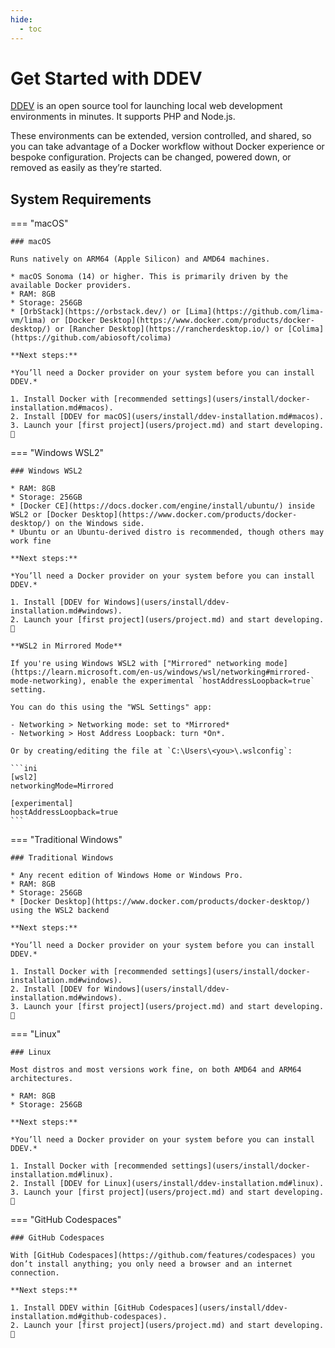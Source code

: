```yaml
---
hide:
  - toc
---
```


# Get Started with DDEV

[DDEV](https://github.com/ddev/ddev) is an open source tool for launching local web development environments in minutes. It supports PHP and Node.js.

These environments can be extended, version controlled, and shared, so you can take advantage of a Docker workflow without Docker experience or bespoke configuration. Projects can be changed, powered down, or removed as easily as they’re started.

## System Requirements

=== "macOS"

    ### macOS

    Runs natively on ARM64 (Apple Silicon) and AMD64 machines.

    * macOS Sonoma (14) or higher. This is primarily driven by the available Docker providers.
    * RAM: 8GB
    * Storage: 256GB
    * [OrbStack](https://orbstack.dev/) or [Lima](https://github.com/lima-vm/lima) or [Docker Desktop](https://www.docker.com/products/docker-desktop/) or [Rancher Desktop](https://rancherdesktop.io/) or [Colima](https://github.com/abiosoft/colima)

    **Next steps:**

    *You’ll need a Docker provider on your system before you can install DDEV.*
    
    1. Install Docker with [recommended settings](users/install/docker-installation.md#macos).
    2. Install [DDEV for macOS](users/install/ddev-installation.md#macos).
    3. Launch your [first project](users/project.md) and start developing. 🚀

=== "Windows WSL2"

    ### Windows WSL2

    * RAM: 8GB
    * Storage: 256GB
    * [Docker CE](https://docs.docker.com/engine/install/ubuntu/) inside WSL2 or [Docker Desktop](https://www.docker.com/products/docker-desktop/) on the Windows side.
    * Ubuntu or an Ubuntu-derived distro is recommended, though others may work fine

    **Next steps:**

    *You’ll need a Docker provider on your system before you can install DDEV.*
    
    1. Install [DDEV for Windows](users/install/ddev-installation.md#windows).
    2. Launch your [first project](users/project.md) and start developing. 🚀

    **WSL2 in Mirrored Mode**

    If you're using Windows WSL2 with ["Mirrored" networking mode](https://learn.microsoft.com/en-us/windows/wsl/networking#mirrored-mode-networking), enable the experimental `hostAddressLoopback=true` setting.

    You can do this using the "WSL Settings" app:

    - Networking > Networking mode: set to *Mirrored*
    - Networking > Host Address Loopback: turn *On*.

    Or by creating/editing the file at `C:\Users\<you>\.wslconfig`:

    ```ini
    [wsl2]
    networkingMode=Mirrored

    [experimental]
    hostAddressLoopback=true
    ```

=== "Traditional Windows"

    ### Traditional Windows

    * Any recent edition of Windows Home or Windows Pro.
    * RAM: 8GB
    * Storage: 256GB
    * [Docker Desktop](https://www.docker.com/products/docker-desktop/) using the WSL2 backend

    **Next steps:**

    *You’ll need a Docker provider on your system before you can install DDEV.*
    
    1. Install Docker with [recommended settings](users/install/docker-installation.md#windows).
    2. Install [DDEV for Windows](users/install/ddev-installation.md#windows).
    3. Launch your [first project](users/project.md) and start developing. 🚀

=== "Linux"

    ### Linux

    Most distros and most versions work fine, on both AMD64 and ARM64 architectures.

    * RAM: 8GB
    * Storage: 256GB

    **Next steps:**

    *You’ll need a Docker provider on your system before you can install DDEV.*
    
    1. Install Docker with [recommended settings](users/install/docker-installation.md#linux).
    2. Install [DDEV for Linux](users/install/ddev-installation.md#linux).
    3. Launch your [first project](users/project.md) and start developing. 🚀

=== "GitHub Codespaces"

    ### GitHub Codespaces

    With [GitHub Codespaces](https://github.com/features/codespaces) you don’t install anything; you only need a browser and an internet connection.

    **Next steps:**

    1. Install DDEV within [GitHub Codespaces](users/install/ddev-installation.md#github-codespaces).
    2. Launch your [first project](users/project.md) and start developing. 🚀
